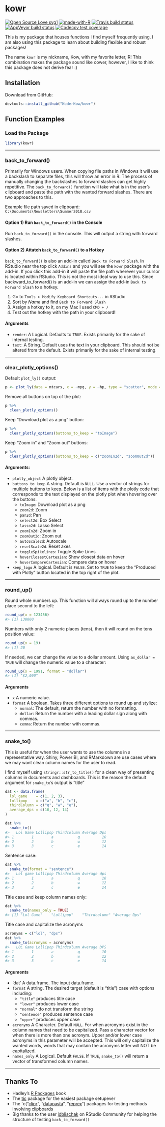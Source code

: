 
<!-- README.md is generated from README.Rmd. Please edit that file -->

# kowr

<!-- badges: start -->

[![Open Source Love
svg1](https://badges.frapsoft.com/os/v1/open-source.svg?v=103)](https://github.com/ellerbrock/open-source-badges/)
[![made-with-R](https://img.shields.io/badge/Made%20with-R-1f425f.svg)](https://www.r-project.org/)
[![Travis build
status](https://travis-ci.org/KoderKow/kowr.svg?branch=master)](https://travis-ci.org/KoderKow/kowr)
[![AppVeyor build
status](https://ci.appveyor.com/api/projects/status/github/KoderKow/kowr?branch=master&svg=true)](https://ci.appveyor.com/project/KoderKow/kowr)
[![Codecov test
coverage](https://codecov.io/gh/KoderKow/kowr/branch/master/graph/badge.svg)](https://codecov.io/gh/KoderKow/kowr?branch=master)
<!-- badges: end -->

This is my package that houses functions I find myself frequently using.
I am also using this package to learn about building flexible and robust
packages\!

The name `kowr` is my nickname, Kow, with my favorite letter, R\! This
combination makes the package sound like cower, however, I like to think
this package does not derive fear :)

## Installation

Download from GitHub:

``` r
devtools::install_github("KoderKow/kowr")
```

## Function Examples

### Load the Package

``` r
library(kowr)
```

<hr>

### back\_to\_forward()

Primarily for Windows users. When copying file paths in Windows it will
use a backslash to separate files, this will throw an error in R. The
process of manually changing the backslashes to forward slashes can get
highly repetitive. The `back_to_forward()` function will take what is in
the user’s clipboard and paste the path with the wanted forward slashes.
There are two approaches to this.

Example file path saved in clipboard:
`C:\Documents\Newsletters\Summer2018.csv`

#### Option 1) Run `back_to_forward()` in the Console

Run `back_to_forward()` in the console. This will output a string with
forward slashes.

#### Option 2) Attatch `back_to_forward()` to a Hotkey

`back_to_forward()` is also an add-in called `Back to Forward Slash`. In
RStudio near the top click `Addins` and you will see the `kowr` package
with the add-in. If you click this add-in it will paste the file path
wherever your cursor is located within RStudio. This is not the most
ideal way to use this. Since backward\_to\_forward() is an add-in we can
assign the add-in `Back to Forward Slash` to a hotkey.

1.  Go to `Tools > Modify Keyboard Shortcuts...` in RStudio
2.  Sort by *Name* and find `Back to Forward Slash`
3.  Assign a hotkey to it, on my Mac I used `CMD + /`
4.  Test out the hotkey with the path in your clipboard\!

#### Arguments

  - `render`: A Logical. Defaults to `TRUE`. Exists primarily for the
    sake of internal testing.
  - `text`: A String. Default uses the text in your clipboard. This
    should not be altered from the default. Exists primarily for the
    sake of internal testing.

<hr>

### clear\_plotly\_options()

Default `plot_ly()`
output:

``` r
p <- plot_ly(data = mtcars, x = ~mpg, y = ~hp, type = "scatter", mode = "markers")
```

Remove all buttons on top of the plot:

``` r
p %>% 
  clean_plotly_options()
```

Keep “Download plot as a png” button:

``` r
p %>%
  clear_plotly_options(buttons_to_keep = "toImage")
```

Keep “Zoom in” and “Zoom out” buttons:

``` r
p %>%
  clear_plotly_options(buttons_to_keep = c("zoomIn2d", "zoomOut2d"))
```

#### Arguments:

  - `plotly_object` A plotly object.
  - `buttons_to_keep` A string. Default is `NULL`. Use a vector of
    strings for multiple buttons to keep. Below is a list of items with
    the plotly code that corresponds to the text displayed on the plotly
    plot when hovering over the buttons.
      - `toImage`: Download plot as a png
      - `zoom2d`: Zoom
      - `pan2d`: Pan
      - `select2d`: Box Select
      - `lasso2d`: Lasso Select
      - `zoomIn2d`: Zoom in
      - `zoomOut2d`: Zoom out
      - `autoScale2d`: Autoscale
      - `resetScale2d`: Reset axes
      - `toggleSpikelines`: Toggle Spike Lines
      - `hoverClosestCartesian`: Show closest data on hover
      - `hoverCompareCartesian`: Compare data on hover
  - `keep_logo` A logical. Default is `FALSE`. Set to `TRUE` to keep the
    “Produced with Plotly” button located in the top right of the plot.

<hr>

### round\_up()

Round whole numbers up. This function will always round up to the number
place second to the left:

``` r
round_up(x = 123456)
#> [1] 130000
```

Numbers with only 2 numeric places (tens), then it will round on the
tens position value:

``` r
round_up(x = 19)
#> [1] 20
```

If needed, we can change the value to a dollar amount. Using `as_dollar
= TRUE` will change the numeric value to a character:

``` r
round_up(x = 1991, format = "dollar")
#> [1] "$2,000"
```

#### Arguments

  - `x` A numeric value.
  - `format` A boolean. Takes three different options to round up and
    stylize:
      - `normal`: The default, return the number with no formatting.
      - `dollar`: Return the number with a leading dollar sign along
        with commas.
      - `comma`: Return the number with commas.

<hr>

### snake\_to()

This is useful for when the user wants to use the columns in a
representative way. Shiny, Power BI, and RMarkdown are use cases where
we may want clean column names for the user to read.

I find myself using `stringr::str_to_title()` for a clean way of
presenting columns in documents and dashboards. This is the reason the
default argument for `snake_to`’s output is “title”

``` r
dat <- data.frame(
  lol_game    = c(1, 2, 3),
  lollipop    = c("a", "b", "c"),
  thirdColumn = c("q", "w", "e"),
  average_dps = c(10, 12, 14)
)

dat %>%
  snake_to()
#>   Lol Game Lollipop Thirdcolumn Average Dps
#> 1        1        a           q          10
#> 2        2        b           w          12
#> 3        3        c           e          14
```

Sentence case:

``` r
dat %>%
  snake_to(format = "sentence")
#>   Lol game Lollipop Thirdcolumn Average dps
#> 1        1        a           q          10
#> 2        2        b           w          12
#> 3        3        c           e          14
```

Title case and keep column names only:

``` r
dat %>%
  snake_to(names_only = TRUE)
#> [1] "Lol Game"    "Lollipop"    "Thirdcolumn" "Average Dps"
```

Title case and capitalize the acronyms

``` r
acronyms = c("lol", "dps")
dat %>% 
  snake_to(acronyms = acronyms)
#>   LOL Game Lollipop Thirdcolumn Average DPS
#> 1        1        a           q          10
#> 2        2        b           w          12
#> 3        3        c           e          14
```

#### Arguments

  - ‘dat’ A data.frame. The input data.frame.
  - `format` A string. The desired target (default is “title”) case with
    options including:
      - `"title"` produces title case
      - `"lower"` produces lower case
      - `"normal"` do not transform the string
      - `"sentence"` produces sentence case
      - `"upper"` produces upper case
  - `acronyms` A Character. Default `NULL`. For when acronyms exist in
    the column names that need to be capitalized. Pass a character
    vector for when there is more than one acronym. Upper and/or lower
    case acronyms in this parameter will be accepted. This will only
    capitalize the wanted words, words that may contain the acronyms
    letter will NOT be capitalized.
  - `names_only` A Logical. Default `FALSE`. If `TRUE`, `snake_to()`
    will return a vector of transformed column names.

<hr>

## Thanks To

  - Hadley’s [R Packages](http://r-pkgs.had.co.nz/) book
  - The [tic](https://github.com/ropenscilabs/tic) package for the
    easiest package setupever
  - The \`c(“[clipr](https://github.com/mdlincoln/clipr)”,
    “[datapasta](https://github.com/MilesMcBain/datapasta)”,
    “[reprex](https://github.com/tidyverse/reprex)”) packages for
    testing methods involving clipboards
  - Big thanks to the user
    [jdblischak](https://community.rstudio.com/t/internal-testing-using-clipr-and-testthat-in-terms-of-code-coverage/32872)
    on RStudio Community for helping the structure of testing
    `back_to_forward()`
